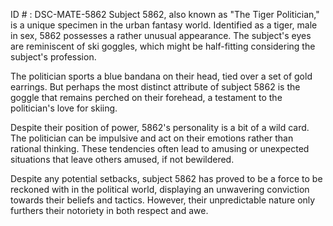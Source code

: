 ID # : DSC-MATE-5862
Subject 5862, also known as "The Tiger Politician," is a unique specimen in the urban fantasy world. Identified as a tiger, male in sex, 5862 possesses a rather unusual appearance. The subject's eyes are reminiscent of ski goggles, which might be half-fitting considering the subject's profession.

The politician sports a blue bandana on their head, tied over a set of gold earrings. But perhaps the most distinct attribute of subject 5862 is the goggle that remains perched on their forehead, a testament to the politician's love for skiing.

Despite their position of power, 5862's personality is a bit of a wild card. The politician can be impulsive and act on their emotions rather than rational thinking. These tendencies often lead to amusing or unexpected situations that leave others amused, if not bewildered.

Despite any potential setbacks, subject 5862 has proved to be a force to be reckoned with in the political world, displaying an unwavering conviction towards their beliefs and tactics. However, their unpredictable nature only furthers their notoriety in both respect and awe.
